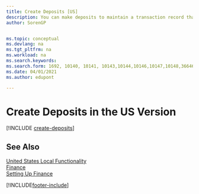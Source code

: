 ```yaml
---
title: Create Deposits [US]
description: You can make deposits to maintain a transaction record that contains information that can be applied to outstanding invoices and credit memos in the US version.
author: SorenGP


ms.topic: conceptual
ms.devlang: na
ms.tgt_pltfrm: na
ms.workload: na
ms.search.keywords:
ms.search.form: 1692, 10140, 10141, 10143,10144,10146,10147,10148,36646
ms.date: 04/01/2021
ms.author: edupont

---
```

# Create Deposits in the US Version

[!INCLUDE [create-deposits](../includes/CAMXUS/create-deposits.md)]

## See Also

[United States Local Functionality](united-states-local-functionality.md)  
[Finance](../../finance.md)  
[Setting Up Finance](../../finance.md)  


[!INCLUDE[footer-include](../../includes/footer-banner.md)]